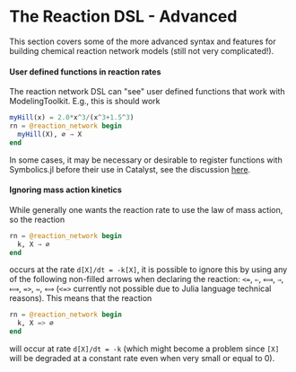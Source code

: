 # The Reaction DSL - Advanced

This section covers some of the more advanced syntax and features for building
chemical reaction network models (still not very complicated!).

#### User defined functions in reaction rates

The reaction network DSL can "see" user defined functions that work with
ModelingToolkit. E.g., this is should work
```julia
myHill(x) = 2.0*x^3/(x^3+1.5^3)
rn = @reaction_network begin
  myHill(X), ∅ → X
end
```
In some cases, it may be necessary or desirable to register functions with
Symbolics.jl before their use in Catalyst, see the discussion
[here](https://symbolics.juliasymbolics.org/dev/manual/functions/).

#### Ignoring mass action kinetics

While generally one wants the reaction rate to use the law of mass action, so
the reaction
```julia
rn = @reaction_network begin
  k, X → ∅
end
```
occurs at the rate ``d[X]/dt = -k[X]``, it is possible to ignore this by using
any of the following non-filled arrows when declaring the reaction: `<=`, `⇐`, `⟽`,
`⇒`, `⟾`, `=>`, `⇔`, `⟺` (`<=>` currently not possible due to Julia language technical reasons). This means that the reaction

```julia
rn = @reaction_network begin
  k, X => ∅
end
```

will occur at rate ``d[X]/dt = -k`` (which might become a problem since ``[X]``
will be degraded at a constant rate even when very small or equal to 0).
